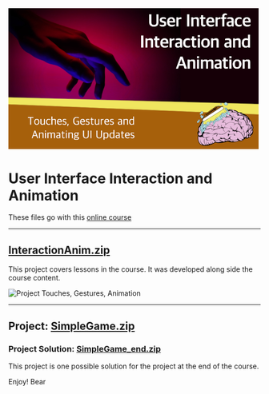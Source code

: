 <img src="https://github.com/bearc0025/onlineCourses/blob/main/TouchAnim/icon.png?raw=true" alt="iOS Touches, Gestures, Animations" style="width:500px;"/>

# User Interface Interaction and Animation 

These files go with this [online course](https://amzn.to/3wkr17i)

<hr/>

## [InteractionAnim.zip](https://github.com/bearc0025/onlineCourses/raw/main/TouchAnim/InteractionAnim.zip)

This project covers lessons in the course. It was developed along side the course content.

<!-- img src="https://s3.amazonaws.com/CAPS-SSE/soju/7695/f23c6750-0ab8-4320-8b93-d2de5f3d1c6f/SOJU_IMAGE?versionId=xTODAMDMW1XqGXRmEsmMIaGgZ8ne.kSZ&X-Amz-Algorithm=AWS4-HMAC-SHA256&X-Amz-Date=20220817T192513Z&X-Amz-SignedHeaders=host&X-Amz-Expires=7200&X-Amz-Credential=AKIAWBV6LQ4QPDRLSX4J%2F20220817%2Fus-east-1%2Fs3%2Faws4_request&X-Amz-Signature=e01856e70d8a7c7a41c9936de3caebbc733902542ba357a1227ece44f2813b88" 
     alt="Touches, Gestures, Animation" style="width:200px;"/ -->

<img src="https://s3.amazonaws.com/CAPS-SSE/soju/9279/7223a50d-5933-408b-806b-a8d7679d6366/SOJU_IMAGE?versionId=0Ecdx1cYXjffsqmpgWRTwmE3FkDdB.I2&X-Amz-Algorithm=AWS4-HMAC-SHA256&X-Amz-Date=20220817T192552Z&X-Amz-SignedHeaders=host&X-Amz-Expires=7200&X-Amz-Credential=AKIAWBV6LQ4QPDRLSX4J%2F20220817%2Fus-east-1%2Fs3%2Faws4_request&X-Amz-Signature=edd5b3da9946d7ef5cd5ef0cddd4678df0e071a70ac7f347170a74a82558d0e8" 
     alt="Project Touches, Gestures, Animation" style="width:200px;"/>

<hr/>

## Project: [SimpleGame.zip](https://github.com/bearc0025/onlineCourses/raw/main/TouchAnim/SimpleGame.zip)

### Project Solution: [SimpleGame_end.zip](https://github.com/bearc0025/onlineCourses/raw/main/TouchAnim/SimpleGame_end.zip)

This project is one possible solution for the project at the end of the course. 


Enjoy!
Bear

